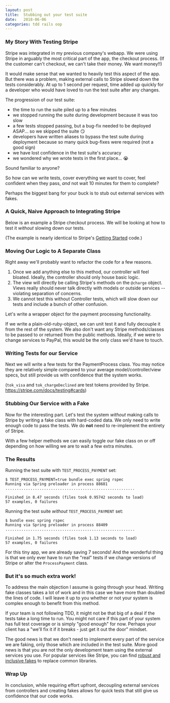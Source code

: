 ```yaml
---
layout: post
title:  Stubbing out your test suite
date:   2018-06-06
categories: tdd rails oop
---
```


### My Story With Testing Stripe

Stripe was integrated in my previous company's webapp.  We were using Stripe in arguably the most critical part of the app, the checkout process.  (If the customer can't checkout, we can't take their money.  We want money!!)

It would make sense that we wanted to heavily test this aspect of the app.  But there was a problem, making external calls to Stripe slowed down the tests considerably.  At up to 1 second per request, time added up quickly for a developer who would have loved to run the test suite after any changes.

The progression of our test suite:

- the time to run the suite piled up to a few minutes
- we stopped running the suite during development because it was too slow
- a few tests stopped passing, but a bug-fix needed to be deployed ASAP... so we skipped the suite 😏
- developers have written aliases to bypass the test suite during deployment because so many quick bug-fixes were required (not a good sign)
- we have lost confidence in the test suite's accuracy
- we wondered why we wrote tests in the first place... 😭

Sound familiar to anyone?

So how can we write tests, cover everything we want to cover, feel confident when they pass, _and_ not wait 10 minutes for them to complete?

Perhaps the biggest bang for your buck is to stub out external services with fakes.

### A Quick, Naive Approach to Integrating Stripe

Below is an example a Stripe checkout process.  We will be looking at how to test it _without_ slowing down our tests.

(The example is nearly identical to Stripe's [Getting Started](https://stripe.com/docs/checkout/rails) code.)

<script src="https://gist.github.com/david-wolgemuth/41b2700f2bae626f19ad27635a80a878.js"></script>

### Moving Our Logic to A Separate Class

Right away we'll probably want to refactor the code for a few reasons.

1. Once we add anything else to this method, our controller will feel bloated.  Ideally, the controller should only house basic logic.
1. The view will directly be calling Stripe's methods on the `@charge` object.  Views really should never talk directly with models or outside services -- violating separation of concerns.
1. We cannot test this without Controller tests, which will slow down our tests and include a bunch of other confusion.

Let's write a wrapper object for the payment processing functionality.

If we write a plain-old-ruby-object, we can unit test it and fully decouple it from the rest of the system.  We also don't want any Stripe methods/classes to be passed to or returned from the public methods.  Ideally, if we were to change services to PayPal, this would be the only class we'd have to touch.

<script src="https://gist.github.com/david-wolgemuth/aa85839032cc8f31ba1bc493e07c7b69.js"></script>

<script src="https://gist.github.com/david-wolgemuth/ed071a3e9a769c4eca2a61c265a303e2.js"></script>

### Writing Tests for our Service

Next we will write a few tests for the PaymentProcess class. You may notice they are relatively simple compared to your average model/controller/view specs, but still provide us with confidence that the system works.

(`tok_visa` and `tok_chargeDeclined` are test tokens provided by Stripe. <https://stripe.com/docs/testing#cards>)

<script src="https://gist.github.com/david-wolgemuth/76b426ca7141df147663ccc9aad27774.js"></script>

### Stubbing Our Service with a Fake

Now for the interesting part.  Let's test the system _without_ making calls to Stripe by writing a fake class with hard-coded data.  We only need to write enough code to pass the tests.  We do **not** need to re-implement the entirety of Stripe.

<script src="https://gist.github.com/david-wolgemuth/b0b2b5f434e84d6bdbc17b91d787b32d.js"></script>

With a few helper methods we can easily toggle our fake class on or off depending on how willing we are to wait a few extra minutes.

<script src="https://gist.github.com/david-wolgemuth/c145c55e11ae5048858b29c1e591dc55.js"></script>

### The Results

Running the test suite with `TEST_PROCESS_PAYMENT` set:

```
$ TEST_PROCESS_PAYMENT=true bundle exec spring rspec
Running via Spring preloader in process 88681
.........................................................

Finished in 8.47 seconds (files took 0.95742 seconds to load)
57 examples, 0 failures
```

Running the test suite _without_ `TEST_PROCESS_PAYMENT` set:

```
$ bundle exec spring rspec
Running via Spring preloader in process 88409
.........................................................

Finished in 1.75 seconds (files took 1.13 seconds to load)
57 examples, 0 failures
```

For this tiny app, we are already saving 7 seconds!  And the wonderful thing is that we only ever have to run the "real" tests if we change versions of Stripe or alter the `ProcessPayment` class.


### But it's so much extra work!

To address the main objection I assume is going through your head. Writing fake classes takes a lot of work and in this case we have more than doubled the lines of code.  I will leave it up to you whether or not your system is complex enough to benefit from this method.

If your team is not following TDD, it might not be that big of a deal if the tests take a long time to run.  You might not care if this part of your system has full test coverage or is simply "good enough" for now.  Perhaps your client has a "we'll fix it if it breaks - just get it out the door" mindset.

The good news is that we don't need to implement every part of the service we are faking, only those which are included in the test suite.  More good news is that you are not the only development team using the external services you use.  For popular services like Stripe, you can find [robust and inclusive fakes](https://github.com/rebelidealist/stripe-ruby-mock) to replace common libraries.

### Wrap Up

In conclusion, while requiring effort upfront, decoupling external services from controllers and creating fakes allows for quick tests that still give us confidence that our code works.
